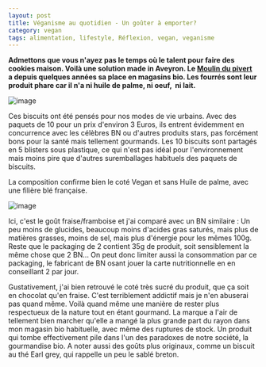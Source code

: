 ```yaml
---
layout: post
title: Véganisme au quotidien - Un goûter à emporter?
category: vegan
tags: alimentation, lifestyle, Réflexion, vegan, veganisme
---
```

**Admettons que vous n'ayez pas le temps où le talent pour faire des cookies maison. Voilà une solution made in Aveyron. Le <a href="http://lemoulindupivert.fr">Moulin du pivert</a> a depuis quelques années sa place en magasins bio. Les fourrés sont leur produit phare car il n'a ni huile de palme, ni oeuf,  ni lait.**

![image](https://filedn.eu/llqi9IBxlYouGRXYG2xlROb/img/2017/moulinvert1.jpg)

Ces biscuits ont été pensés pour nos modes de vie urbains. Avec des paquets de 10 pour un prix d'environ 3 Euros, ils entrent évidemment en concurrence avec les célèbres BN ou d'autres produits stars, pas forcément bons pour la santé mais tellement gourmands. Les 10 biscuits sont partagés en 5 blisters sous plastique, ce qui n'est pas idéal pour l'environnement mais moins pire que d'autres suremballages habituels des paquets de biscuits.

La composition confirme bien le coté Vegan et sans Huile de palme, avec une filière blé française.

![image](https://filedn.eu/llqi9IBxlYouGRXYG2xlROb/img/2017/moulinvert2.jpg)

Ici, c'est le goût fraise/framboise et j'ai comparé avec un BN similaire : Un peu moins de glucides, beaucoup moins d'acides gras saturés, mais plus de matières grasses, moins de sel, mais plus d'énergie pour les mêmes 100g. Reste que le packaging de 2 contient 35g de produit, soit sensiblement la même chose que 2 BN... On peut donc limiter aussi la consommation par ce packaging, le fabricant de BN osant jouer la carte nutritionnelle en en conseillant 2 par jour.

Gustativement, j'ai bien retrouvé le coté très sucré du produit, que ça soit en chocolat qu'en fraise. C'est terriblement addictif mais je n'en abuserai pas quand même. Voilà quand même une manière de rester plus respectueux de la nature tout en étant gourmand. La marque a l'air de tellement bien marcher qu'elle a mangé la plus grande part du rayon dans mon magasin bio habituelle, avec même des ruptures de stock. Un produit qui tombe effectivement pile dans l'un des paradoxes de notre société, la gourmandise bio. A noter aussi des goûts plus originaux, comme un biscuit au thé Earl grey, qui rappelle un peu le sablé breton.
